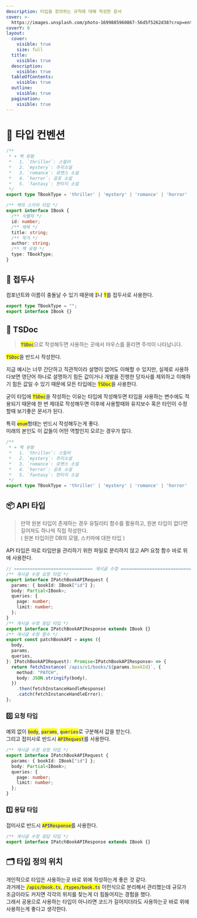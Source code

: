 ```yaml
---
description: 타입을 정의하는 규칙에 대해 작성한 문서
cover: >-
  https://images.unsplash.com/photo-1699885960867-56d5f5262d38?crop=entropy&cs=srgb&fm=jpg&ixid=M3wxOTcwMjR8MHwxfHNlYXJjaHwxfHx0eXBlc2NyaXB0fGVufDB8fHx8MTc0MjA5MzY2NXww&ixlib=rb-4.0.3&q=85
coverY: 0
layout:
  cover:
    visible: true
    size: full
  title:
    visible: true
  description:
    visible: true
  tableOfContents:
    visible: true
  outline:
    visible: true
  pagination:
    visible: true
---
```


# 🩻 타입 컨벤션

```typescript
/**
 * + 책 유형
 *   1. `thriller`: 스릴러
 *   2. `mystery`: 추리소설
 *   3. `romance`: 로맨스 소설
 *   4. `horror`: 공포 소설
 *   5. `fantasy`: 판타지 소설
 */
export type TBookType = 'thriller' | 'mystery' | 'romance' | 'horror' | 'fantasy';

/** 책의 스키마 타입 */
export interface IBook {
  /** 식별자 */
  id: number;
  /** 제목 */
  title: string;
  /** 작가 */
  author: string;
  /** 책 유형 */
  type: TBookType;
}
```

## 🎈 접두사

컴포넌트와 이름이 충돌날 수 있기 때문에 <mark style="color:blue;">`I`</mark>나 <mark style="color:blue;">`T`</mark>를 접두사로 사용한다.

```typescript
export type TBookType = "";
export interface IBook {}
```

## 📖 TSDoc

> <mark style="color:blue;">`TSDoc`</mark>으로 작성해두면 사용하는 곳에서 마우스를 올리면 주석이 나타납니다.

<mark style="color:blue;">`TSDoc`</mark>을 반드시 작성한다.

지금 예시는 너무 간단하고 직관적이라 설명이 없어도 이해할 수 있지만, 실제로 사용하다보면 영단어 하나로 설명하기 힘든 값이거나 개발을 진행한 당자사를 제외하고 이해하기 힘든 값일 수 있기 때문에 모든 타입에는 <mark style="color:blue;">`TSDoc`</mark>을 사용한다.

굳이 타입에 <mark style="color:blue;">`TSDoc`</mark>을 작성하는 이유는 타입에 작성해두면 타입을 사용하는 변수에도 적용되기 때문에 한 번 제대로 작성해두면 이후에 사용할때와 유지보수 혹은 타인이 수정할때 보기좋은 문서가 된다.

특히 <mark style="color:blue;">`enum`</mark>형태는 반드시 작성해두는게 좋다.\
미래의 본인도 이 값들이 어떤 역할인지 모르는 경우가 많다.

```typescript
/**
 * + 책 유형
 *   1. `thriller`: 스릴러
 *   2. `mystery`: 추리소설
 *   3. `romance`: 로맨스 소설
 *   4. `horror`: 공포 소설
 *   5. `fantasy`: 판타지 소설
 */
export type TBookType = 'thriller' | 'mystery' | 'romance' | 'horror' | 'fantasy';
```

## 📦 API 타입

> 만약 원본 타입이 존재하는 경우 유틸리티 함수를 활용하고, 원본 타입이 없다면 길어져도 하나씩 직접 작성한다.\
> ( 원본 타입이란 DB의 모델, 스키마에 대한 타입 )

API 타입은 따로 타입만을 관리하기 위한 파일로 분리하지 않고 API 요청 함수 바로 위에 사용한다.

```typescript
// ============================== 게시글 수정 ==============================
/** 게시글 수정 요청 타입 */
export interface IPatchBookAPIRequest {
  params: { bookId: IBook["id"] };
  body: Partial<IBook>;
  queries: {
    page: number;
    limit: number;
  };
}
/** 게시글 수정 응답 타입 */
export interface IPatchBookAPIResponse extends IBook {}
/** 게시글 수정 함수 */
export const patchBookAPI = async ({
  body,
  params,
  queries,
}: IPatchBookAPIRequest): Promise<IPatchBookAPIResponse> => {
  return fetchInstance(`/apis/v1/books/${params.bookId}`, {
    method: "PATCH",
    body: JSON.stringify(body),
  })
    .then(fetchInstanceHandleResponse)
    .catch(fetchInstanceHandleError);
};
```

### 0️⃣ 요청 타입

예외 없이 <mark style="color:blue;">`body`</mark>, <mark style="color:blue;">`params`</mark>, <mark style="color:blue;">`queries`</mark>로 구분해서 값을 받는다.\
그리고 접미사로 반드시 <mark style="color:blue;">`APIRequest`</mark>를 사용한다.

```typescript
/** 게시글 수정 요청 타입 */
export interface IPatchBookAPIRequest {
  params: { bookId: IBook["id"] };
  body: Partial<IBook>;
  queries: {
    page: number;
    limit: number;
  };
}
```

### 1️⃣ 응답 타입

접미사로 반드시 <mark style="color:blue;">`APIResponse`</mark>를 사용한다.

```typescript
/** 게시글 수정 응답 타입 */
export interface IPatchBookAPIResponse extends IBook {}
```

## 🗂️ 타입 정의 위치

개인적으로 타입은 사용하는곳 바로 위에 작성하는게 좋은 것 같다.\
과거에는 <mark style="color:blue;">`/apis/book.ts`</mark>, <mark style="color:blue;">`/types/book.ts`</mark> 이런식으로 분리해서 관리했는데 규모가 조금이라도 커지면 각각의 위치를 찾는게 더 힘들어지는 경험을 했다.\
그래서 공용으로 사용하는 타입이 아니라면 코드가 길어지더라도 사용하는곳 바로 위에 사용하는게 좋다고 생각한다. &#x20;
